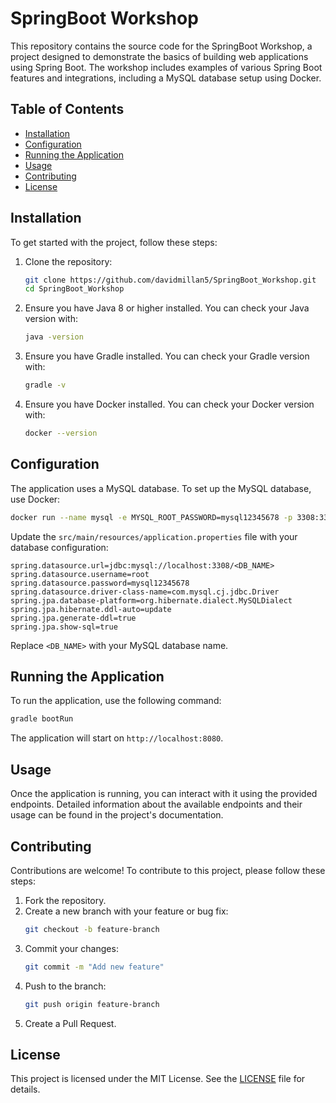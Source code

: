 
# SpringBoot Workshop

This repository contains the source code for the SpringBoot Workshop, a project designed to demonstrate the basics of building web applications using Spring Boot. The workshop includes examples of various Spring Boot features and integrations, including a MySQL database setup using Docker.

## Table of Contents

- [Installation](#installation)
- [Configuration](#configuration)
- [Running the Application](#running-the-application)
- [Usage](#usage)
- [Contributing](#contributing)
- [License](#license)

## Installation

To get started with the project, follow these steps:

1. Clone the repository:
   ```bash
   git clone https://github.com/davidmillan5/SpringBoot_Workshop.git
   cd SpringBoot_Workshop
   ```

2. Ensure you have Java 8 or higher installed. You can check your Java version with:
   ```bash
   java -version
   ```

3. Ensure you have Gradle installed. You can check your Gradle version with:
   ```bash
   gradle -v
   ```

4. Ensure you have Docker installed. You can check your Docker version with:
   ```bash
   docker --version
   ```

## Configuration

The application uses a MySQL database. To set up the MySQL database, use Docker:

```bash
docker run --name mysql -e MYSQL_ROOT_PASSWORD=mysql12345678 -p 3308:3306/tcp mysql:latest
```

Update the `src/main/resources/application.properties` file with your database configuration:

```properties
spring.datasource.url=jdbc:mysql://localhost:3308/<DB_NAME>
spring.datasource.username=root
spring.datasource.password=mysql12345678
spring.datasource.driver-class-name=com.mysql.cj.jdbc.Driver
spring.jpa.database-platform=org.hibernate.dialect.MySQLDialect
spring.jpa.hibernate.ddl-auto=update
spring.jpa.generate-ddl=true
spring.jpa.show-sql=true
```

Replace `<DB_NAME>` with your MySQL database name.

## Running the Application

To run the application, use the following command:

```bash
gradle bootRun
```

The application will start on `http://localhost:8080`.

## Usage

Once the application is running, you can interact with it using the provided endpoints. Detailed information about the available endpoints and their usage can be found in the project's documentation.

## Contributing

Contributions are welcome! To contribute to this project, please follow these steps:

1. Fork the repository.
2. Create a new branch with your feature or bug fix:
   ```bash
   git checkout -b feature-branch
   ```
3. Commit your changes:
   ```bash
   git commit -m "Add new feature"
   ```
4. Push to the branch:
   ```bash
   git push origin feature-branch
   ```
5. Create a Pull Request.

## License

This project is licensed under the MIT License. See the [LICENSE](LICENSE) file for details.
